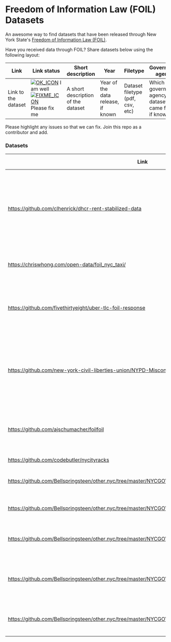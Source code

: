 # Freedom of Information Law (FOIL) Datasets
An awesome way to find datasets that have been released through New York State's [Freedom of Information Law (FOIL)](https://en.wikipedia.org/wiki/FOIL_request).

Have you received data through FOIL? Share datasets below using the following layout:  

Link | Link status | Short description | Year | Filetype | Government agency
-|---------|---------|---------|---------|---------
Link to the dataset | [![OK_ICON](https://raw.githubusercontent.com/awesomedata/apd-core/master/deploy/ok-24.png)](https://raw.githubusercontent.com/awesomedata/apd-core/master/deploy/ok-24.png) I am well <br/> [![FIXME_ICON](https://raw.githubusercontent.com/awesomedata/apd-core/master/deploy/fixme-24.png)](https://raw.githubusercontent.com/awesomedata/apd-core/master/deploy/fixme-24.png) Please fix me | A short description of the dataset |Year of the data release, if known|Dataset filetype (pdf, csv, etc)|Which government agency the dataset came from, if known



Please highlight any issues so that we can fix. Join this repo as a contributor and add.




### Datasets

Link | Link status | Short description | Year | Filetype | Government agency
-|---------|---------|---------|---------|---------
https://github.com/clhenrick/dhcr-rent-stabilized-data | [![OK_ICON](https://raw.githubusercontent.com/awesomedata/apd-core/master/deploy/ok-24.png)](https://raw.githubusercontent.com/awesomedata/apd-core/master/deploy/ok-24.png) | Data containing the block and lot numbers of NYC addresses that have rent stabilized residential units registered with the DHCR. |2013|CSV|DHCR
https://chriswhong.com/open-data/foil_nyc_taxi/ | [![OK_ICON](https://raw.githubusercontent.com/awesomedata/apd-core/master/deploy/ok-24.png)](https://raw.githubusercontent.com/awesomedata/apd-core/master/deploy/ok-24.png) | NYC taxi trip data from the NYC Taxi and Limousine Commission | 2013 | CSV | TLC
https://github.com/fivethirtyeight/uber-tlc-foil-response | [![OK_ICON](https://raw.githubusercontent.com/awesomedata/apd-core/master/deploy/ok-24.png)](https://raw.githubusercontent.com/awesomedata/apd-core/master/deploy/ok-24.png) | Uber trip data from a freedom of information request to NYC's Taxi & Limousine Commission | 2015 | CSV | TLC
https://github.com/new-york-civil-liberties-union/NYPD-Misconduct-Complaint-Database | [![OK_ICON](https://raw.githubusercontent.com/awesomedata/apd-core/master/deploy/ok-24.png)](https://raw.githubusercontent.com/awesomedata/apd-core/master/deploy/ok-24.png) | Database is a record of NYPD misconduct complaints made by the public to the Civilian Complaint Review Board (CCRB) | 2020 | CSV | CCRB
https://github.com/ajschumacher/foilfoil |	[![OK_ICON](https://raw.githubusercontent.com/awesomedata/apd-core/master/deploy/ok-24.png)](https://raw.githubusercontent.com/awesomedata/apd-core/master/deploy/ok-24.png) |	All the FOIL requests submitted to the New York City Taxi and Limousine Commission |	2015 |	CSV	| New York City Taxi and Limousine Commission (TLC)
https://github.com/codebutler/nycityracks	| [![OK_ICON](https://raw.githubusercontent.com/awesomedata/apd-core/master/deploy/ok-24.png)](https://raw.githubusercontent.com/awesomedata/apd-core/master/deploy/ok-24.png)	| NYC Bike Rack Data	| 2018	|PDF, CSV	
https://github.com/Bellspringsteen/other.nyc/tree/master/NYCGOV/NYPD/BicycleTicketsRace/data	|OK_ICON	|List of all NYC bicycle violations from 2015-2016|	2016	|CSV	|DMV
https://github.com/Bellspringsteen/other.nyc/tree/master/NYCGOV/NYPD/NypdOfficersHomeZip/data	|OK_ICON	|Zip codes of where NYC police officers live vs work	|2016	|CSV|	NYPD
https://github.com/Bellspringsteen/other.nyc/tree/master/NYCGOV/Payroll/NYCPayrollTransitBennefitEnrollment	|	OK_ICON |City employee enrollment in the TransitBennefit program	|2015	|CSV	New York City Office of Payroll Administration
https://github.com/Bellspringsteen/other.nyc/tree/master/NYCGOV/DOITT/NYCAppDownloadNumbers	|OK_ICON |	download numbers and other information related to the NYC iOS and Android apps.	|2015|	CSV	|Department of Information Technology & Telecommunications (DoITT)
https://github.com/Bellspringsteen/other.nyc/tree/master/NYCGOV/DOT/ProtectedBikeLaneCostVsUnprotected	|OK_ICON |	Cost of building protected and unprotected bike lanes|	2017	|PDF	|New York City Department of Transportation
